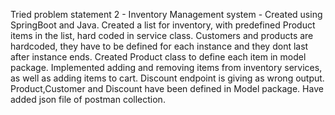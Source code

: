 Tried problem statement 2 - Inventory Management system - 
Created using SpringBoot and Java.
Created a list for inventory, with predefined Product items in the list, hard coded in service class.
Customers and products are hardcoded, they have to be defined for each instance and they dont last after instance ends.
Created Product class to define each item in model package.
Implemented adding and removing items from inventory services, as well as adding items to cart.
Discount endpoint is giving as wrong output.
Product,Customer and Discount have been defined in Model package.
Have added json file of postman collection.

